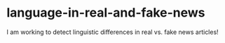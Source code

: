 # language-in-real-and-fake-news
I am working to detect linguistic differences in real vs. fake news articles!
